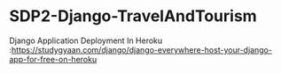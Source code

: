 # SDP2-Django-TravelAndTourism

Django Application Deployment In Heroku :https://studygyaan.com/django/django-everywhere-host-your-django-app-for-free-on-heroku
